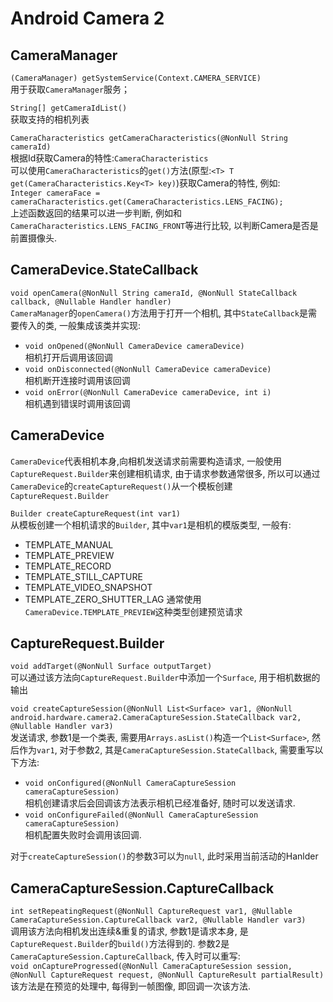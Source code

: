 # Android Camera 2

## CameraManager

`(CameraManager) getSystemService(Context.CAMERA_SERVICE)`  
用于获取`CameraManager`服务；

`String[] getCameraIdList()`  
获取支持的相机列表

`CameraCharacteristics getCameraCharacteristics(@NonNull String cameraId)`  
根据Id获取Camera的特性:`CameraCharacteristics`  
可以使用`CameraCharacteristics`的`get()`方法(原型:`<T> T get(CameraCharacteristics.Key<T> key)`)获取Camera的特性, 例如:  
`Integer cameraFace = cameraCharacteristics.get(CameraCharacteristics.LENS_FACING);`  
上述函数返回的结果可以进一步判断, 例如和`CameraCharacteristics.LENS_FACING_FRONT`等进行比较, 以判断Camera是否是前置摄像头.

## CameraDevice.StateCallback

`void openCamera(@NonNull String cameraId, @NonNull StateCallback callback, @Nullable Handler handler)`  
`CameraManager`的`openCamera()`方法用于打开一个相机, 其中`StateCallback`是需要传入的类, 一般集成该类并实现:  
* `void onOpened(@NonNull CameraDevice cameraDevice)`  
    相机打开后调用该回调
* `void onDisconnected(@NonNull CameraDevice cameraDevice)`  
    相机断开连接时调用该回调
* `void onError(@NonNull CameraDevice cameraDevice, int i)`  
    相机遇到错误时调用该回调

## CameraDevice

`CameraDevice`代表相机本身,向相机发送请求前需要构造请求, 一般使用`CaptureRequest.Builder`来创建相机请求, 由于请求参数通常很多, 所以可以通过`CameraDevice`的`createCaptureRequest()`从一个模板创建`CaptureRequest.Builder`

`Builder createCaptureRequest(int var1)`  
从模板创建一个相机请求的`Builder`, 其中`var1`是相机的模版类型, 一般有:
* TEMPLATE_MANUAL
* TEMPLATE_PREVIEW
* TEMPLATE_RECORD
* TEMPLATE_STILL_CAPTURE
* TEMPLATE_VIDEO_SNAPSHOT
* TEMPLATE_ZERO_SHUTTER_LAG
通常使用`CameraDevice.TEMPLATE_PREVIEW`这种类型创建预览请求

## CaptureRequest.Builder
`void addTarget(@NonNull Surface outputTarget)`  
可以通过该方法向`CaptureRequest.Builder`中添加一个`Surface`, 用于相机数据的输出

`void createCaptureSession(@NonNull List<Surface> var1, @NonNull android.hardware.camera2.CameraCaptureSession.StateCallback var2, @Nullable Handler var3)`  
发送请求, 参数1是一个类表, 需要用`Arrays.asList()`构造一个`List<Surface>`, 然后作为`var1`, 对于参数2, 其是`CameraCaptureSession.StateCallback`, 需要重写以下方法:  
* `void onConfigured(@NonNull CameraCaptureSession cameraCaptureSession)`  
    相机创建请求后会回调该方法表示相机已经准备好, 随时可以发送请求.
* `void onConfigureFailed(@NonNull CameraCaptureSession cameraCaptureSession) `  
    相机配置失败时会调用该回调.  

对于`createCaptureSession()`的参数3可以为`null`, 此时采用当前活动的Hanlder

## CameraCaptureSession.CaptureCallback
`int setRepeatingRequest(@NonNull CaptureRequest var1, @Nullable CameraCaptureSession.CaptureCallback var2, @Nullable Handler var3)`  
调用该方法向相机发出连续&重复的请求, 参数1是请求本身, 是`CaptureRequest.Builder`的`build()`方法得到的. 参数2是`CameraCaptureSession.CaptureCallback`, 传入时可以重写:  
`void onCaptureProgressed(@NonNull CameraCaptureSession session, @NonNull CaptureRequest request, @NonNull CaptureResult partialResult)`  
该方法是在预览的处理中, 每得到一帧图像, 即回调一次该方法.